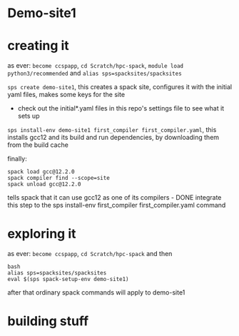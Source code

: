 # Demo-site1

# creating it

as ever: `become ccspapp`, `cd Scratch/hpc-spack`, `module load python3/recommended` and `alias sps=spacksites/spacksites`

`sps create demo-site1`, this creates a spack site, configures it with the initial yaml files, makes some keys for the site
- check out the initial*.yaml files in this repo's settings file to see what it sets up

`sps install-env demo-site1 first_compiler first_compiler.yaml`, this installs gcc12 and its build and run dependencies, by downloading them from the build cache

finally:
```
spack load gcc@12.2.0
spack compiler find --scope=site
spack unload gcc@12.2.0
```
tells spack that it can use gcc12 as one of its compilers - DONE integrate this step to the sps install-env first_compiler first_compiler.yaml command

# exploring it 

as ever: `become ccspapp`, `cd Scratch/hpc-spack` and then

```
bash 
alias sps=spacksites/spacksites
eval $(sps spack-setup-env demo-site1)
```

after that ordinary spack commands will apply to demo-site1

# building stuff 